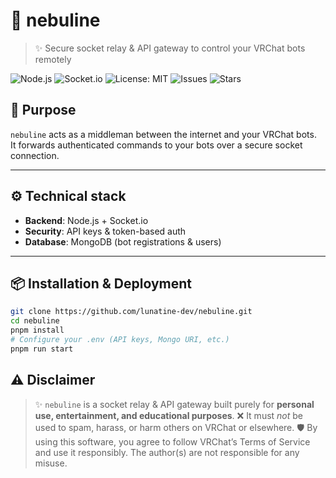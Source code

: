 # 🌌 nebuline

> ✨ Secure socket relay & API gateway to control your VRChat bots remotely

![Node.js](https://img.shields.io/badge/Node.js-20.x-green?logo=node.js)
![Socket.io](https://img.shields.io/badge/Socket.io-%E2%8C%A8%EF%B8%8F-lightgrey?logo=socket.io)
![License: MIT](https://img.shields.io/badge/license-MIT-blue.svg)
![Issues](https://img.shields.io/github/issues/lunatine-dev/nebuline)
![Stars](https://img.shields.io/github/stars/lunatine-dev/nebuline?style=social)

## 🚀 Purpose

`nebuline` acts as a middleman between the internet and your VRChat bots.  
It forwards authenticated commands to your bots over a secure socket connection.

---

## ⚙️ Technical stack

-   **Backend**: Node.js + Socket.io
-   **Security**: API keys & token-based auth
-   **Database**: MongoDB (bot registrations & users)

---

## 📦 Installation & Deployment

```bash
git clone https://github.com/lunatine-dev/nebuline.git
cd nebuline
pnpm install
# Configure your .env (API keys, Mongo URI, etc.)
pnpm run start
```

## ⚠️ Disclaimer

> ✨ `nebuline` is a socket relay & API gateway built purely for **personal use, entertainment, and educational purposes**.
> ❌ It must _not_ be used to spam, harass, or harm others on VRChat or elsewhere.
> 🛡️ By using this software, you agree to follow VRChat’s Terms of Service and use it responsibly.
> The author(s) are not responsible for any misuse.

